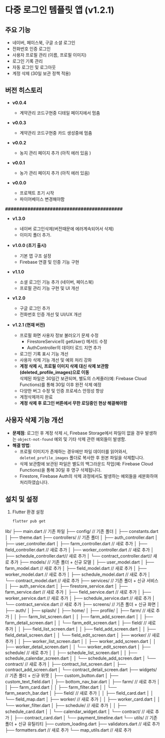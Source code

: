 # 다중 로그인 템플릿 앱 (v1.2.1)

## 주요 기능
- 네이버, 페이스북, 구글 소셜 로그인
- 전화번호 인증 로그인
- 사용자 프로필 관리 (이름, 프로필 이미지)
- 로그인 기록 관리
- 자동 로그인 및 로그아웃
- 계정 삭제 (30일 보관 정책 적용)

## 버전 히스토리
- **v0.0.4**
  - 계약관리 코드구현중 디테일 페이지에서 멈춤 

- **v0.0.3**
  - 계약관리 코드구현중 카드 생성중에 멈춤

- **v0.0.2**
  - 농지 관리 페이지 추가 (아직 에러 있음 )

- **v0.0.1**
  - 농가 관리 페이지 추가 (아직 에러 있음)

- **v0.0.0**
  - 프로젝트 초기 시작 
  - 파이어베이스 변경해야함 
  







**##########################################**
- **v1.3.0**
  - 네이버 로그인삭제(버전때문에 에러계속되어서 삭제)
  - 이미지 폴더 추가. 
  
- **v1.0.0 (초기 출시)**
  - 기본 앱 구조 설정
  - Firebase 연결 및 인증 기능 구현
- **v1.1.0**
  - 소셜 로그인 기능 추가 (네이버, 페이스북)
  - 프로필 관리 기능 구현 및 UI 개선
- **v1.2.0**
  - 구글 로그인 추가
  - 전화번호 인증 개선 및 UI/UX 개선
- **v1.2.1 (현재 버전)**
  - 프로필 화면 사용자 정보 불러오기 문제 수정  
    * FirestoreService의 getUser() 메서드 수정  
    * AuthController의 데이터 로드 지연 추가  
  - 로그인 기록 표시 기능 개선
  - 사용자 삭제 기능 개선 및 예외 처리 강화
  - **계정 삭제 시, 프로필 이미지 삭제 대신 삭제 보관함(deleted_profile_images)으로 이동**  
    삭제된 파일은 30일간 보관되며, 별도의 스케줄러(예: Firebase Cloud Functions)를 통해 30일 이후 완전 삭제 예정
  - 다양한 버그 수정 및 인증 프로세스 안정성 향상
  - 계정삭제까지 완료
  - **계정 삭제 후 로그인 버튼에서 무한 로딩중인 현상 해결해야함**

## 사용자 삭제 기능 개선
- **문제점**: 로그인 후 계정 삭제 시, Firebase Storage에서 파일이 없을 경우 발생하는 `object-not-found` 예외 및 기타 삭제 관련 예외들이 발생함.
- **해결 방법**:  
  - 프로필 이미지가 존재하는 경우에만 파일 데이터를 읽어와서, `deleted_profile_images` 폴더로 복사한 후 원본 파일을 삭제합니다.
  - 삭제 보관함에 보관된 파일은 별도의 백그라운드 작업(예: Firebase Cloud Functions)을 통해 30일 후 영구 삭제됩니다.
  - Firestore, Firebase Auth의 삭제 과정에서도 발생하는 예외들을 세분화하여 처리하였습니다.

## 설치 및 설정
1. Flutter 환경 설정  
   ```bash
   flutter pub get
    ```


lib/
  ├── main.dart                   // 기존 파일
  ├── config/                     // 기존 폴더
  │   ├── constants.dart
  │   ├── theme.dart
  ├── controllers/                // 기존 폴더
  │   ├── auth_controller.dart
  │   ├── user_controller.dart
  │   ├── farm_controller.dart    // 새로 추가
  │   ├── field_controller.dart   // 새로 추가
  │   ├── worker_controller.dart  // 새로 추가
  │   ├── schedule_controller.dart// 새로 추가
  │   └── contract_controller.dart// 새로 추가
  ├── models/                     // 기존 폴더 + 신규 모델
  │   ├── user_model.dart
  │   ├── farm_model.dart        // 새로 추가
  │   ├── field_model.dart       // 새로 추가
  │   ├── worker_model.dart      // 새로 추가
  │   ├── schedule_model.dart    // 새로 추가
  │   └── contract_model.dart    // 새로 추가
  ├── services/                   // 기존 폴더 + 신규 서비스
  │   ├── auth_service.dart
  │   ├── firestore_service.dart
  │   ├── farm_service.dart      // 새로 추가
  │   ├── field_service.dart     // 새로 추가
  │   ├── worker_service.dart    // 새로 추가
  │   ├── schedule_service.dart  // 새로 추가
  │   └── contract_service.dart  // 새로 추가
  ├── screens/                    // 기존 폴더 + 신규 화면
  │   ├── auth/
  │   ├── splash/
  │   ├── home/
  │   ├── profile/
  │   ├── farm/                  // 새로 추가
  │   │   ├── farm_list_screen.dart
  │   │   ├── farm_add_screen.dart
  │   │   ├── farm_detail_screen.dart
  │   │   └── farm_edit_screen.dart
  │   ├── field/                 // 새로 추가
  │   │   ├── field_list_screen.dart
  │   │   ├── field_add_screen.dart
  │   │   ├── field_detail_screen.dart
  │   │   └── field_edit_screen.dart
  │   ├── worker/                // 새로 추가
  │   │   ├── worker_list_screen.dart
  │   │   ├── worker_add_screen.dart
  │   │   ├── worker_detail_screen.dart
  │   │   └── worker_edit_screen.dart
  │   ├── schedule/              // 새로 추가
  │   │   ├── schedule_list_screen.dart
  │   │   ├── schedule_calendar_screen.dart
  │   │   └── schedule_add_screen.dart
  │   └── contract/              // 새로 추가
  │       ├── contract_list_screen.dart
  │       ├── contract_add_screen.dart
  │       └── contract_detail_screen.dart
  ├── widgets/                    // 기존 폴더 + 신규 위젯
  │   ├── custom_button.dart
  │   ├── custom_text_field.dart
  │   ├── bottom_nav_bar.dart
  │   ├── farm/                  // 새로 추가
  │   │   ├── farm_card.dart
  │   │   ├── farm_filter.dart
  │   │   └── farm_search_bar.dart
  │   ├── field/                 // 새로 추가
  │   │   ├── field_card.dart
  │   │   └── field_map.dart
  │   ├── worker/                // 새로 추가
  │   │   ├── worker_card.dart
  │   │   └── worker_filter.dart
  │   ├── schedule/              // 새로 추가
  │   │   ├── schedule_card.dart
  │   │   └── calendar_widget.dart
  │   └── contract/              // 새로 추가
  │       ├── contract_card.dart
  │       └── payment_timeline.dart
  └── utils/                      // 기존 폴더 + 신규 유틸리티
      ├── custom_loading.dart
      ├── validators.dart        // 새로 추가
      ├── formatters.dart        // 새로 추가
      └── map_utils.dart         // 새로 추가